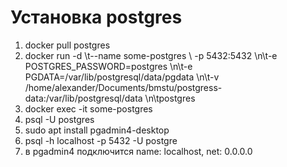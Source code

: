 # Установка postgres

1. docker pull postgres 
2. docker run -d \t--name some-postgres \ -p 5432:5432
\\n\t-e POSTGRES_PASSWORD=postgres 
\\n\t-e PGDATA=/var/lib/postgresql/data/pgdata 
\\n\t-v /home/alexander/Documents/bmstu/postgress-data:/var/lib/postgresql/data \\n\tpostgres
3. docker exec -it some-postgres
4. psql -U postgres
5. sudo apt install pgadmin4-desktop
6. psql -h localhost -p 5432 -U postgre
7. в pgadmin4 подключится name: localhost, net: 0.0.0.0
